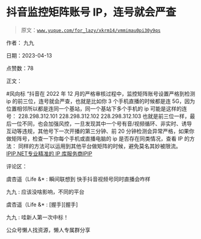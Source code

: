 # 抖音监控矩阵账号 IP，连号就会严查

> 原文：[`www.yuque.com/for_lazy/xkrm14/vmmimau0pi30y9qs`](https://www.yuque.com/for_lazy/xkrm14/vmmimau0pi30y9qs)

作者： 九九

日期：2023-04-13

点赞数：78

正文：

#风向标 “抖音在 2022 年 12 月的严格审核过程中，监控矩阵账号设置严格到检测 ip 的前三位，连号就会严查，也就是比如你 3 个手机直播的时候都是连 5G，因为位置相邻所以都是连同一个基站，同一个基站下多个手机的 ip 可能是这样的连号： 228.298.312.101 228.298.312.102 228.298.312.103 也就是前三位一样，最后一位不同，也会加强风控，一旦发现其中一个号有音/视频循环、非实时、诱导互动等违规，其他号下一次开播的第三分钟、前 20 分钟检测会异常严格，如果你做矩阵号，检查一下你每个手机或直播电脑的 ip 是否存在同类情况，查看 IP 的方法： 同样的方法可以运用到其他平台做矩阵的时候，避免莫名其妙被限流。[IPIP.NET专业精准的 IP 库服务商IPIP](https://www.ipip.net/)

评论区：

虞杏遥（Life &* : 瞬间联想到 快手抖音视频号同时直播会咋样

九九 : 应该没啥影响，不同的平台

虞杏遥（Life &* : [握手][握手]

九九 : 哇新人第一次中标！

公众号懒人找资源，懒人专属群分享

